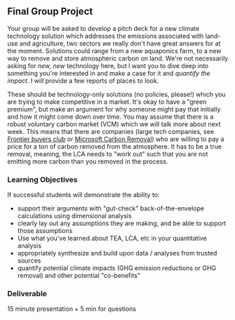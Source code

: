 ## Final Group Project
Your group will be asked to develop a pitch deck for a new climate technology solution which addresses the emissions associated with land-use and agriculture, two sectors we really don't have great answers for at the moment. Solutions could range from a new aquaponics farm, to a new way to remove and store atmospheric carbon on land. We're not necessarily asking for *new, new* technology here, but I want you to dive deep into something you're interested in and make a case for it and *quantify the impact*. I will provide a few reports of places to look.

These should be technology-only solutions (no policies, please!) which you are trying to make competitive in a market. It's okay to have a "green premium", but make an argument for why someone might pay that initially and how it might come down over time. You may assume that there is a robust voluntary carbon market (VCM) which we will talk more about next week. This means that there are companies (large tech companies, see [Frontier buyers club](https://frontierclimate.com/) or [Microsoft Carbon Removal](https://www.microsoft.com/en-us/corporate-responsibility/sustainability/carbon-removal-program)) who are willing to pay a price for a ton of carbon removed from the atmosphere. It has to be a true removal, meaning, the LCA needs to "work out" such that you are not emitting more carbon than you removed in the process.

### Learning Objectives
If successful students will demonstrate the ability to:

- support their arguments with "gut-check" back-of-the-envelope calculations using dimensional analysis
- clearly lay out any assumptions they are making, and be able to support those assumptions
- Use what you've learned about TEA, LCA, etc in your quantitative analysis
- appropriately synthesize and build upon data / analyses from trusted sources
- quantify potential climate impacts (GHG emission reductions or GHG removal) and other potential "co-benefits"

### Deliverable
15 minute presentation + 5 min for questions


